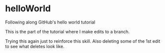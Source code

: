 # helloWorld
Following along GitHub's hello world tutorial

This is the part of the tutorial where I make edits to a branch.

Trying this again just to reinforce this skill. Also deleting some of the 1st edit to see what deletes look like.
